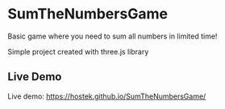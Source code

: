 # SumTheNumbersGame

Basic game where you need to sum all numbers in limited time!

Simple project created with three.js library

## Live Demo

Live demo: https://hostek.github.io/SumTheNumbersGame/
